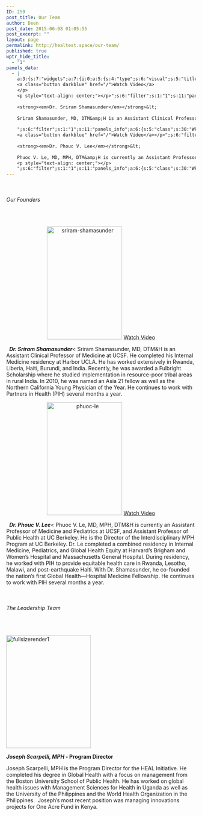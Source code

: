 ```yaml
---
ID: 259
post_title: Our Team
author: Deen
post_date: 2015-06-08 01:05:55
post_excerpt: ""
layout: page
permalink: http://healtest.space/our-team/
published: true
wptr_hide_title:
  - "1"
panels_data:
  - |
    a:3:{s:7:"widgets";a:7:{i:0;a:5:{s:4:"type";s:6:"visual";s:5:"title";s:0:"";s:4:"text";s:47:"<h6 style="text-align: left;">Our Founders</h6>";s:6:"filter";s:1:"1";s:11:"panels_info";a:6:{s:5:"class";s:30:"WP_Widget_Black_Studio_TinyMCE";s:3:"raw";b:0;s:4:"grid";i:0;s:4:"cell";i:1;s:2:"id";i:0;s:5:"style";a:1:{s:18:"background_display";s:4:"tile";}}}i:1;a:5:{s:4:"type";s:4:"html";s:5:"title";s:0:"";s:4:"text";s:399:"<p style="text-align: center;"><a href="http://healtest.space/wp-content/uploads/2015/06/sriram-shamasunder.jpg"><img class=" size-medium wp-image-290 aligncenter" src="http://healtest.space/wp-content/uploads/2015/06/sriram-shamasunder-200x300.jpg" alt="sriram-shamasunder" width="200" height="300" /></a>
    <a class="button darkblue" href="/">Watch Video</a>
    </p>
    <p style="text-align: center;"></p>";s:6:"filter";s:1:"1";s:11:"panels_info";a:6:{s:5:"class";s:30:"WP_Widget_Black_Studio_TinyMCE";s:3:"raw";b:0;s:4:"grid";i:1;s:4:"cell";i:1;s:2:"id";i:1;s:5:"style";a:1:{s:18:"background_display";s:4:"tile";}}}i:2;a:5:{s:4:"type";s:4:"html";s:5:"title";s:0:"";s:4:"text";s:592:"&nbsp;
    
    <strong><em>Dr. Sriram Shamasunder</em></strong>&lt;
    
    Sriram Shamasunder, MD, DTM&amp;H is an Assistant Clinical Professor of Medicine at UCSF. He completed his Internal Medicine residency at Harbor UCLA. He has worked extensively in Rwanda, Liberia, Haiti, Burundi, and India. Recently, he was awarded a Fulbright Scholarship where he studied implementation in resource-poor tribal areas in rural India. In 2010, he was named an Asia 21 fellow as well as the Northern California Young Physician of the Year. He continues to work with Partners in Health (PIH) several months a year.
    
    ";s:6:"filter";s:1:"1";s:11:"panels_info";a:6:{s:5:"class";s:30:"WP_Widget_Black_Studio_TinyMCE";s:3:"raw";b:0;s:4:"grid";i:1;s:4:"cell";i:2;s:2:"id";i:2;s:5:"style";a:1:{s:18:"background_display";s:4:"tile";}}}i:3;a:5:{s:4:"type";s:4:"html";s:5:"title";s:0:"";s:4:"text";s:332:"<p style="text-align: center;"><a href="http://healtest.space/wp-content/uploads/2015/06/phuoc-le.jpg"><img class=" size-medium wp-image-292 aligncenter" src="http://healtest.space/wp-content/uploads/2015/06/phuoc-le-200x300.jpg" alt="phuoc-le" width="200" height="300" /></a>
    <a class="button darkblue" href="/">Watch Video</a></p>";s:6:"filter";s:1:"1";s:11:"panels_info";a:6:{s:5:"class";s:30:"WP_Widget_Black_Studio_TinyMCE";s:3:"raw";b:0;s:4:"grid";i:1;s:4:"cell";i:4;s:2:"id";i:3;s:5:"style";a:1:{s:18:"background_display";s:4:"tile";}}}i:4;a:5:{s:4:"type";s:4:"html";s:5:"title";s:0:"";s:4:"text";s:786:"&nbsp;
    
    <strong><em>Dr. Phouc V. Lee</em></strong>&lt;
    
    Phuoc V. Le, MD, MPH, DTM&amp;H is currently an Assistant Professor of Medicine and Pediatrics at UCSF, and Assistant Professor of Public Health at UC Berkeley. He is the Director of the Interdisciplinary MPH Program at UC Berkeley. Dr. Le completed a combined residency in Internal Medicine, Pediatrics, and Global Health Equity at Harvard’s Brigham and Women’s Hospital and Massachusetts General Hospital. During residency, he worked with PIH to provide equitable health care in Rwanda, Lesotho, Malawi, and post-earthquake Haiti. With Dr. Shamasunder, he co-founded the nation’s first Global Health—Hospital Medicine Fellowship. He continues to work with PIH several months a year.
    <p style="text-align: center;"></p>
    ";s:6:"filter";s:1:"1";s:11:"panels_info";a:6:{s:5:"class";s:30:"WP_Widget_Black_Studio_TinyMCE";s:3:"raw";b:0;s:4:"grid";i:1;s:4:"cell";i:5;s:2:"id";i:4;s:5:"style";a:1:{s:18:"background_display";s:4:"tile";}}}i:5;a:5:{s:4:"type";s:6:"visual";s:5:"title";s:0:"";s:4:"text";s:54:"<h6 style="text-align: left;">The Leadership Team</h6>";s:6:"filter";s:1:"1";s:11:"panels_info";a:6:{s:5:"class";s:30:"WP_Widget_Black_Studio_TinyMCE";s:3:"raw";b:0;s:4:"grid";i:2;s:4:"cell";i:1;s:2:"id";i:5;s:5:"style";a:1:{s:18:"background_display";s:4:"tile";}}}i:6;a:5:{s:4:"type";s:6:"visual";s:5:"title";s:0:"";s:4:"text";s:843:"<p><a href="http://healtest.space/wp-content/uploads/2015/06/fullsizerender1.jpg"><img class=" size-medium wp-image-318 aligncenter" src="http://healtest.space/wp-content/uploads/2015/06/fullsizerender1-225x300.jpg" alt="fullsizerender1" width="225" height="300" /></a></p><p><strong><em><b><i>Joseph Scarpelli, MPH - </i></b></em><b>Program Director</b></strong></p><p>Joseph Scarpelli, MPH is the Program Director for the HEAL Initiative. He completed his degree in Global Health with a focus on management from the Boston University School of Public Health. He has worked on global health issues with Management Sciences for Health in Uganda as well as the University of the Philippines and the World Health Organization in the Philippines.  Joseph’s most recent position was managing innovations projects for One Acre Fund in Kenya.</p>";s:6:"filter";s:1:"1";s:11:"panels_info";a:6:{s:5:"class";s:30:"WP_Widget_Black_Studio_TinyMCE";s:3:"raw";b:0;s:4:"grid";i:3;s:4:"cell";i:1;s:2:"id";i:6;s:5:"style";a:1:{s:18:"background_display";s:4:"tile";}}}}s:5:"grids";a:4:{i:0;a:2:{s:5:"cells";i:2;s:5:"style";a:1:{s:18:"background_display";s:4:"tile";}}i:1;a:2:{s:5:"cells";i:7;s:5:"style";a:5:{s:6:"gutter";s:2:"0%";s:7:"padding";s:2:"5%";s:11:"row_stretch";s:14:"full-stretched";s:10:"background";s:7:"#f6f6f6";s:18:"background_display";s:4:"tile";}}i:2;a:2:{s:5:"cells";i:2;s:5:"style";a:1:{s:18:"background_display";s:4:"tile";}}i:3;a:2:{s:5:"cells";i:7;s:5:"style";a:4:{s:11:"row_stretch";s:14:"full-stretched";s:10:"background";s:7:"#f6f6f6";s:27:"background_image_attachment";b:0;s:18:"background_display";s:4:"tile";}}}s:10:"grid_cells";a:18:{i:0;a:2:{s:4:"grid";i:0;s:6:"weight";d:0.060227272727281934427967513556723133660852909088134765625;}i:1;a:2:{s:4:"grid";i:0;s:6:"weight";d:0.93977272727271810026650200597941875457763671875;}i:2;a:2:{s:4:"grid";i:1;s:6:"weight";d:0.0678571428571135559781879464935627765953540802001953125;}i:3;a:2:{s:4:"grid";i:1;s:6:"weight";d:0.217857142857043550865370207247906364500522613525390625;}i:4;a:2:{s:4:"grid";i:1;s:6:"weight";d:0.1905844155840380749200591026237816549837589263916015625;}i:5;a:2:{s:4:"grid";i:1;s:6:"weight";d:0.0508116883117101514333313616589293815195560455322265625;}i:6;a:2:{s:4:"grid";i:1;s:6:"weight";d:0.2053571428580410473951900485189980827271938323974609375;}i:7;a:2:{s:4:"grid";i:1;s:6:"weight";d:0.1939935064930387864645666695651016198098659515380859375;}i:8;a:2:{s:4:"grid";i:1;s:6:"weight";d:0.0735389610390146941654165857471525669097900390625;}i:9;a:2:{s:4:"grid";i:2;s:6:"weight";d:0.060227272727281934427967513556723133660852909088134765625;}i:10;a:2:{s:4:"grid";i:2;s:6:"weight";d:0.93977272727271810026650200597941875457763671875;}i:11;a:2:{s:4:"grid";i:3;s:6:"weight";d:0.1428571428571428769682682968777953647077083587646484375;}i:12;a:2:{s:4:"grid";i:3;s:6:"weight";d:0.1428571428571428769682682968777953647077083587646484375;}i:13;a:2:{s:4:"grid";i:3;s:6:"weight";d:0.1428571428571428769682682968777953647077083587646484375;}i:14;a:2:{s:4:"grid";i:3;s:6:"weight";d:0.1428571428571428769682682968777953647077083587646484375;}i:15;a:2:{s:4:"grid";i:3;s:6:"weight";d:0.1428571428571428769682682968777953647077083587646484375;}i:16;a:2:{s:4:"grid";i:3;s:6:"weight";d:0.1428571428571428769682682968777953647077083587646484375;}i:17;a:2:{s:4:"grid";i:3;s:6:"weight";d:0.1428571428571428769682682968777953647077083587646484375;}}}
---
```

&nbsp;
<h6 style="text-align: left;">Our Founders</h6>
&nbsp;
<p style="text-align: center;"><a href="http://healtest.space/wp-content/uploads/2015/06/sriram-shamasunder.jpg"><img class=" size-medium wp-image-290 aligncenter" src="http://healtest.space/wp-content/uploads/2015/06/sriram-shamasunder-200x300.jpg" alt="sriram-shamasunder" width="200" height="300" /></a> <a class="button darkblue" href="/">Watch Video</a></p>
  <strong><em>Dr. Sriram Shamasunder</em></strong>&lt; Sriram Shamasunder, MD, DTM&amp;H is an Assistant Clinical Professor of Medicine at UCSF. He completed his Internal Medicine residency at Harbor UCLA. He has worked extensively in Rwanda, Liberia, Haiti, Burundi, and India. Recently, he was awarded a Fulbright Scholarship where he studied implementation in resource-poor tribal areas in rural India. In 2010, he was named an Asia 21 fellow as well as the Northern California Young Physician of the Year. He continues to work with Partners in Health (PIH) several months a year.
<p style="text-align: center;"><a href="http://healtest.space/wp-content/uploads/2015/06/phuoc-le.jpg"><img class=" size-medium wp-image-292 aligncenter" src="http://healtest.space/wp-content/uploads/2015/06/phuoc-le-200x300.jpg" alt="phuoc-le" width="200" height="300" /></a> <a class="button darkblue" href="/">Watch Video</a></p>
  <strong><em>Dr. Phouc V. Lee</em></strong>&lt; Phuoc V. Le, MD, MPH, DTM&amp;H is currently an Assistant Professor of Medicine and Pediatrics at UCSF, and Assistant Professor of Public Health at UC Berkeley. He is the Director of the Interdisciplinary MPH Program at UC Berkeley. Dr. Le completed a combined residency in Internal Medicine, Pediatrics, and Global Health Equity at Harvard’s Brigham and Women’s Hospital and Massachusetts General Hospital. During residency, he worked with PIH to provide equitable health care in Rwanda, Lesotho, Malawi, and post-earthquake Haiti. With Dr. Shamasunder, he co-founded the nation’s first Global Health—Hospital Medicine Fellowship. He continues to work with PIH several months a year.

&nbsp;
<h6 style="text-align: left;">The Leadership Team</h6>
&nbsp;

<a href="http://healtest.space/wp-content/uploads/2015/06/fullsizerender1.jpg"><img class=" size-medium wp-image-318 aligncenter" src="http://healtest.space/wp-content/uploads/2015/06/fullsizerender1-225x300.jpg" alt="fullsizerender1" width="225" height="300" /></a>

<strong><em><b><i>Joseph Scarpelli, MPH - </i></b></em><b>Program Director</b></strong>

Joseph Scarpelli, MPH is the Program Director for the HEAL Initiative. He completed his degree in Global Health with a focus on management from the Boston University School of Public Health. He has worked on global health issues with Management Sciences for Health in Uganda as well as the University of the Philippines and the World Health Organization in the Philippines.  Joseph’s most recent position was managing innovations projects for One Acre Fund in Kenya.

&nbsp;
